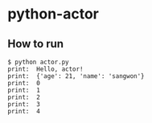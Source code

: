 # python-actor

## How to run
```
$ python actor.py
print:  Hello, actor!
print:  {'age': 21, 'name': 'sangwon'}
print:  0
print:  1
print:  2
print:  3
print:  4
```
